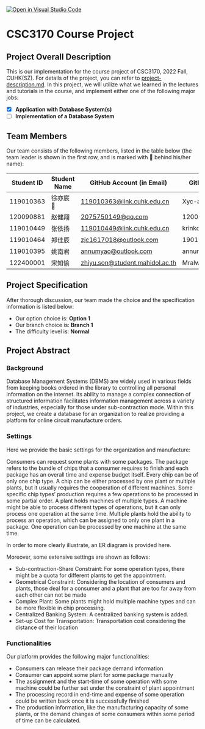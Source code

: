 [![Open in Visual Studio Code](https://classroom.github.com/assets/open-in-vscode-c66648af7eb3fe8bc4f294546bfd86ef473780cde1dea487d3c4ff354943c9ae.svg)](https://classroom.github.com/online_ide?assignment_repo_id=9457768&assignment_repo_type=AssignmentRepo)
# CSC3170 Course Project

## Project Overall Description

This is our implementation for the course project of CSC3170, 2022 Fall, CUHK(SZ). For details of the project, you can refer to [project-description.md](project-description.md). In this project, we will utilize what we learned in the lectures and tutorials in the course, and implement either one of the following major jobs:

<!-- Please fill in "x" to replace the blank space between "[]" to tick the todo item; it's ticked on the first one by default. -->

- [x] **Application with Database System(s)**
- [ ] **Implementation of a Database System**

## Team Members

Our team consists of the following members, listed in the table below (the team leader is shown in the first row, and is marked with 🚩 behind his/her name):

<!-- change the info below to be the real case -->

| Student ID | Student Name | GitHub Account (in Email) | GitHub id |
| ---------- | ------------ | ------------------------- | --------- |
| 119010363  | 徐亦宸 🚩      | 119010363@link.cuhk.edu.cn        | Xyc-arch |
| 120090881  | 赵健翔         | 2075750149@qq.com          | 120090881 |
| 119010449  | 张依扬         | 119010449@link.cuhk.edu.cn        | krinko7 |
| 119010464  | 郑佳辰         | zjc1617018@outlook.com            | 19010464 |
| 119010395  | 姚南君         | annumyao@outlook.com            | annumYao |
| 122400001  | 宋知愉         | zhiyu.son@student.mahidol.ac.th            | Mralwayswins |

## Project Specification

<!-- You should remove the terms/sentence that is not necessary considering your option/branch/difficulty choice -->

After thorough discussion, our team made the choice and the specification information is listed below:

- Our option choice is: **Option 1**
- Our branch choice is: **Branch 1**
- The difficulty level is: **Normal**

## Project Abstract

### **Background**

Database Management Systems (DBMS) are widely used in various fields from keeping books ordered in the library to controlling all personal information on the internet. 
Its ability to manage a complex connection of structured information facilitates information management across a variety of industries, especially for those under sub-contraction mode.
Within this project, we create a database for an organization to realize providing a platform for online circuit manufacture orders.

### **Settings**

Here we provide the basic settings for the organization and manufacture:

Consumers can request some plants with some packages. The package refers to the bundle of chips that a consumer requires to finish and each package has an overall time and expense budget itself. Every chip can be of only one chip type. A chip can be either processed by one plant or multiple plants, but it usually requires the cooperation of different machines. Some specific chip types’ production requires a few operations to be processed in some partial order. A plant holds machines of multiple types. A machine might be able to process different types of operations, but it can only process one operation at the same time. Multiple plants hold the ability to process an operation, which can be assigned to only one plant in a package. One operation can be processed by one machine at the same time.

In order to more clearly illustrate, an ER diagram is provided here.

Moreover, some extensive settings are shown as follows:


+  Sub-contraction-Share Constraint: For some operation types, there might be a quota for different plants to get the appointment.
+  Geometrical Constraint: Considering the location of consumers and plants, those deal for a consumer and a plant that are too far away from each other can not be made
+  Complex Plant: Some plants might hold multiple machine types and can be more flexible in chip processing.
+  Centralized Banking System: A centralized banking system is added. 
+  Set-up Cost for Transportation: Transportation cost considering the distance of their location



### **Functionalities**

Our platform provides the following major functionalities:
+  Consumers can release their package demand information
+  Consumer can appoint some plant for some package manually
+  The assignment and the start-time of some operation with some machine could be further set under the constraint of plant appointment
+  The processing record in end-time and expense of some operation could be written back once it is successfully finished
+  The production information, like the manufacturing capacity of some plants, or the demand changes of some consumers within some period of time can be calculated.
